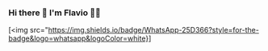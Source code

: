 ### Hi there 👋 I'm Flavio 👨‍💻


[<img src="https://img.shields.io/badge/WhatsApp-25D366?style=for-the-badge&logo=whatsapp&logoColor=white}]


<!--
**flavioalessandropereira/flavioalessandropereira** is a ✨ _special_ ✨ repository because its `README.md` (this file) appears on your GitHub profile.

Here are some ideas to get you started:

- 🔭 I’m currently working on ...
- 🌱 I’m currently learning ...
- 👯 I’m looking to collaborate on ...
- 🤔 I’m looking for help with ...
- 💬 Ask me about ...
- 📫 How to reach me: ...
- 😄 Pronouns: ...
- ⚡ Fun fact: ...
-->
<!--stackedit_data:
eyJoaXN0b3J5IjpbLTEyMDcyNjEzNDMsLTQzNzkxNjU4NSwxOT
MwNjM0MzU1LC0xNDE2ODcwNjM4LDg4NzE2NzM2NCwtNTc0Njg5
ODA4LC0xODI2NTU3ODk3XX0=
-->